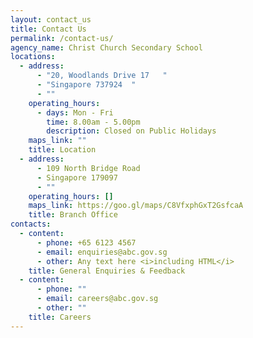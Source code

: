 ```yaml
---
layout: contact_us
title: Contact Us
permalink: /contact-us/
agency_name: Christ Church Secondary School
locations:
  - address:
      - "20, Woodlands Drive 17   "
      - "Singapore 737924  "
      - ""
    operating_hours:
      - days: Mon - Fri
        time: 8.00am - 5.00pm
        description: Closed on Public Holidays
    maps_link: ""
    title: Location
  - address:
      - 109 North Bridge Road
      - Singapore 179097
      - ""
    operating_hours: []
    maps_link: https://goo.gl/maps/C8VfxphGxT2GsfcaA
    title: Branch Office
contacts:
  - content:
      - phone: +65 6123 4567
      - email: enquiries@abc.gov.sg
      - other: Any text here <i>including HTML</i>
    title: General Enquiries & Feedback
  - content:
      - phone: ""
      - email: careers@abc.gov.sg
      - other: ""
    title: Careers
---
```

